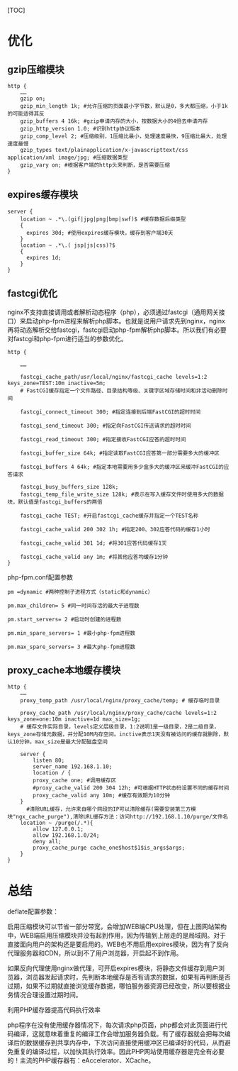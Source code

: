 [TOC]

# 优化

## gzip压缩模块
```
http {
    ……
    gzip on;
    gzip_min_length 1k; #允许压缩的页面最小字节数，默认是0，多大都压缩，小于1k的可能适得其反
    gzip_buffers 4 16k; #gzip申请内存的大小，按数据大小的4倍去申请内存
    gzip_http_version 1.0; #识别http协议版本
    gzip_comp_level 2; #压缩级别，1压缩比最小，处理速度最快，9压缩比最大，处理速度最慢
    gzip_types text/plainapplication/x-javascripttext/css application/xml image/jpg; #压缩数据类型
    gzip_vary on; #根据客户端的http头来判断，是否需要压缩
}
```

## expires缓存模块
```
server {
    location ~ .*\.(gif|jpg|png|bmp|swf)$ #缓存数据后缀类型
    {
      expires 30d; #使用expires缓存模块，缓存到客户端30天
    }
    location ~ .*\.( jsp|js|css)?$
    {
      expires 1d;
    }
}
```

## fastcgi优化
nginx不支持直接调用或者解析动态程序（php），必须通过fastcgi（通用网关接口）来启动php-fpm进程来解析php脚本。也就是说用户请求先到nginx，nginx再将动态解析交给fastcgi，fastcgi启动php-fpm解析php脚本。所以我们有必要对fastcgi和php-fpm进行适当的参数优化。

```
http {

    ……
    
    fastcgi_cache_path/usr/local/nginx/fastcgi_cache levels=1:2 keys_zone=TEST:10m inactive=5m;  
    # FastCGI缓存指定一个文件路径、目录结构等级、关键字区域存储时间和非活动删除时间
    
    fastcgi_connect_timeout 300; #指定连接到后端FastCGI的超时时间
    
    fastcgi_send_timeout 300; #指定向FastCGI传送请求的超时时间
    
    fastcgi_read_timeout 300; #指定接收FastCGI应答的超时时间
    
    fastcgi_buffer_size 64k; #指定读取FastCGI应答第一部分需要多大的缓冲区
    
    fastcgi_buffers 4 64k; #指定本地需要用多少盒多大的缓冲区来缓冲FastCGI的应答请求
    
    fastcgi_busy_buffers_size 128k;   
    fastcgi_temp_file_write_size 128k; #表示在写入缓存文件时使用多大的数据块，默认值是fastcgi_buffers的两倍
    
    fastcgi_cache TEST; #开启fastcgi_cache缓存并指定一个TEST名称
    
    fastcgi_cache_valid 200 302 1h; #指定200、302应答代码的缓存1小时
    
    fastcgi_cache_valid 301 1d; #将301应答代码缓存1天
    
    fastcgi_cache_valid any 1m; #将其他应答均缓存1分钟
}
```

php-fpm.conf配置参数
```
pm =dynamic #两种控制子进程方式（static和dynamic）

pm.max_children= 5 #同一时间存活的最大子进程数

pm.start_servers= 2 #启动时创建的进程数

pm.min_spare_servers= 1 #最小php-fpm进程数

pm.max_spare_servers= 3 #最大php-fpm进程数
```

## proxy_cache本地缓存模块

```
http {
    ……
    proxy_temp_path /usr/local/nginx/proxy_cache/temp; # 缓存临时目录
    
    proxy_cache_path /usr/local/nginx/proxy_cache/cache levels=1:2 keys_zone=one:10m inactive=1d max_size=1g;
    # 缓存文件实际目录，levels定义层级目录，1:2说明1是一级目录，2是二级目录，keys_zone存储元数据，并分配10M内存空间。inctive表示1天没有被访问的缓存就删除，默认10分钟。max_size是最大分配磁盘空间
    
    server {
        listen 80;
        server_name 192.168.1.10;
        location / {
        proxy_cache one; #调用缓存区
        #proxy_cache_valid 200 304 12h; #可根据HTTP状态码设置不同的缓存时间
        proxy_cache_valid any 10m; #缓存有效期为10分钟
    }
      #清除URL缓存，允许来自哪个网段的IP可以清除缓存(需要安装第三方模块"ngx_cache_purge"),清除URL缓存方法：访问http://192.168.1.10/purge/文件名
    location ~ /purge(/.*){
        allow 127.0.0.1;
        allow 192.168.1.0/24;
        deny all;
        proxy_cache_purge cache_one$host$1$is_args$args;
    }
}
```

# 总结
deflate配置参数：

启用压缩模块可以节省一部分带宽，会增加WEB端CPU处理，但在上图网站架构中，WEB端启用压缩模块并没有起到作用，因为传输到上层走的是局域网。对于直接面向用户的架构还是要启用的。WEB也不用启用expires模块，因为有了反向代理服务器和CDN，所以到不了用户浏览器，开启起不到作用。

如果反向代理使用nginx做代理，可开启expires模块，将静态文件缓存到用户浏览器，浏览器发起请求时，先判断本地缓存是否有请求的数据，如果有再判断是否过期，如果不过期就直接浏览缓存数据，哪怕服务器资源已经改变，所以要根据业务情况合理设置过期时间。


利用PHP缓存器提高代码执行效率

php程序在没有使用缓存器情况下，每次请求php页面，php都会对此页面进行代码编译，这就意味着重复的编译工作会增加服务器负载。有了缓存器就会把每次编译后的数据缓存到共享内存中，下次访问直接使用缓冲区已编译好的代码，从而避免重复的编译过程，以加快其执行效率。因此PHP网站使用缓存器是完全有必要的！主流的PHP缓存器有：eAccelerator、XCache。